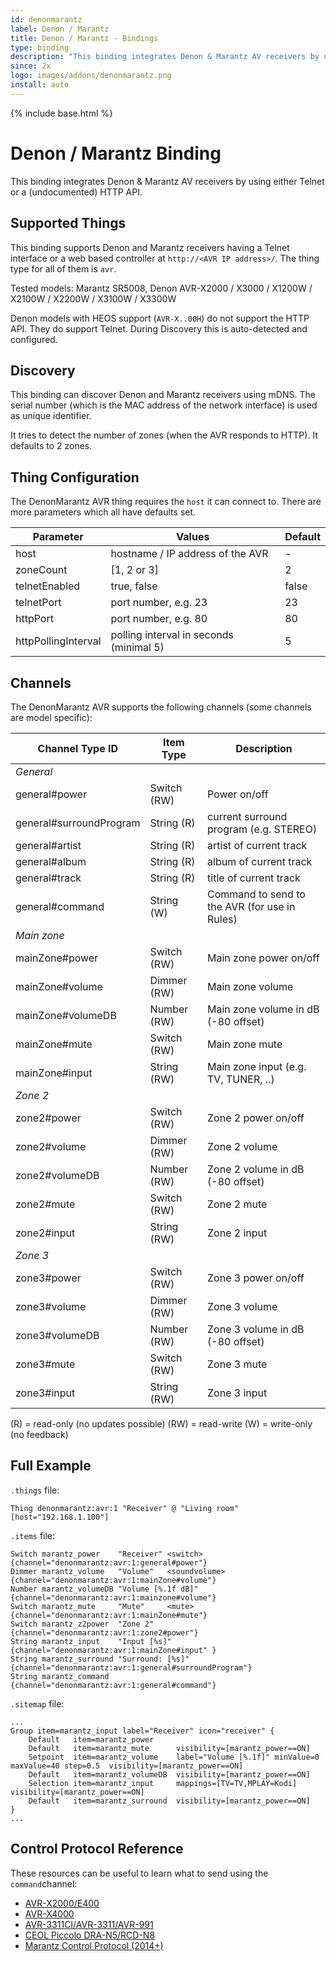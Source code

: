 ```yaml
---
id: denonmarantz
label: Denon / Marantz
title: Denon / Marantz - Bindings
type: binding
description: "This binding integrates Denon & Marantz AV receivers by using either Telnet or a (undocumented) HTTP API."
since: 2x
logo: images/addons/denonmarantz.png
install: auto
---
```


<!-- Attention authors: Do not edit directly. Please add your changes to the appropriate source repository -->

{% include base.html %}

# Denon / Marantz Binding

This binding integrates Denon & Marantz AV receivers by using either Telnet or a (undocumented) HTTP API.

## Supported Things

This binding supports Denon and Marantz receivers having a Telnet interface or a web based controller at `http://<AVR IP address>/`.
The thing type for all of them is `avr`.

Tested models: Marantz SR5008, Denon AVR-X2000 / X3000 / X1200W / X2100W / X2200W / X3100W / X3300W

Denon models with HEOS support (`AVR-X..00H`) do not support the HTTP API. They do support Telnet.
During Discovery this is auto-detected and configured.

## Discovery

This binding can discover Denon and Marantz receivers using mDNS.
The serial number (which is the MAC address of the network interface) is used as unique identifier.

It tries to detect the number of zones (when the AVR responds to HTTP).
It defaults to 2 zones.

## Thing Configuration

The DenonMarantz AVR thing requires the `host` it can connect to.
There are more parameters which all have defaults set.

| Parameter           | Values                                    | Default |
|---------------------|-------------------------------------------|---------|
| host                | hostname / IP address of the AVR          | -       |
| zoneCount           | [1, 2 or 3]                               | 2       |
| telnetEnabled       | true, false                               | false   |
| telnetPort          | port number, e.g. 23                      | 23      |
| httpPort            | port number, e.g. 80                      | 80      |
| httpPollingInterval | polling interval in seconds (minimal 5)   | 5       |

## Channels

The DenonMarantz AVR supports the following channels (some channels are model specific):

| Channel Type ID         | Item Type    | Description  |
|-------------------------|--------------|--------------|
| *General*
|  general#power            | Switch (RW) | Power on/off 
|  general#surroundProgram  | String (R) | current surround program (e.g. STEREO)
|  general#artist | String (R) | artist of current track
|  general#album | String (R) |  album of current track
|  general#track | String (R) |  title of current track
|  general#command          | String (W) | Command to send to the AVR (for use in Rules)
| *Main zone*
|  mainZone#power    | Switch (RW) | Main zone power on/off
|  mainZone#volume       | Dimmer (RW) | Main zone volume
|  mainZone#volumeDB     | Number (RW) | Main zone volume in dB (-80 offset)
|  mainZone#mute             | Switch (RW) | Main zone mute
|  mainZone#input            | String (RW) | Main zone input (e.g. TV, TUNER, ..)
|  *Zone 2*
|  zone2#power | Switch (RW) | Zone 2 power on/off
|  zone2#volume | Dimmer (RW) | Zone 2 volume
|  zone2#volumeDB | Number (RW) | Zone 2 volume in dB (-80 offset)
|  zone2#mute | Switch (RW) | Zone 2 mute
|  zone2#input | String (RW) | Zone 2 input
|  *Zone 3*
|  zone3#power | Switch (RW) | Zone 3 power on/off
|  zone3#volume | Dimmer (RW) | Zone 3 volume
|  zone3#volumeDB | Number (RW) | Zone 3 volume in dB (-80 offset)
|  zone3#mute | Switch (RW) | Zone 3 mute
|  zone3#input | String (RW) | Zone 3 input

(R) = read-only (no updates possible)
(RW) = read-write
(W) = write-only (no feedback)

## Full Example

`.things` file:

```
Thing denonmarantz:avr:1 "Receiver" @ "Living room" [host="192.168.1.100"]
```

`.items` file:

```
Switch marantz_power    "Receiver" <switch>         {channel="denonmarantz:avr:1:general#power"}
Dimmer marantz_volume   "Volume"   <soundvolume>    {channel="denonmarantz:avr:1:mainZone#volume"}
Number marantz_volumeDB "Volume [%.1f dB]"          {channel="denonmarantz:avr:1:mainzone#volume"}
Switch marantz_mute     "Mute"     <mute>           {channel="denonmarantz:avr:1:mainZone#mute"}
Switch marantz_z2power  "Zone 2"                    {channel="denonmarantz:avr:1:zone2#power"}
String marantz_input    "Input [%s]"                {channel="denonmarantz:avr:1:mainZone#input" }
String marantz_surround "Surround: [%s]"            {channel="denonmarantz:avr:1:general#surroundProgram"}
String marantz_command                              {channel="denonmarantz:avr:1:general#command"}
```

`.sitemap` file:

```
...
Group item=marantz_input label="Receiver" icon="receiver" {
    Default   item=marantz_power
    Default   item=marantz_mute      visibility=[marantz_power==ON]
    Setpoint  item=marantz_volume    label="Volume [%.1f]" minValue=0 maxValue=40 step=0.5  visibility=[marantz_power==ON]
    Default   item=marantz_volumeDB  visibility=[marantz_power==ON]
    Selection item=marantz_input     mappings=[TV=TV,MPLAY=Kodi]  visibility=[marantz_power==ON]
    Default   item=marantz_surround  visibility=[marantz_power==ON]
}
...
```

## Control Protocol Reference

These resources can be useful to learn what to send using the `command`channel:

- [AVR-X2000/E400](http://www2.aerne.com/Public/dok-sw.nsf/0c6187bc750a16fcc1256e3c005a9740/96a2ba120706d10dc1257bdd0033493f/$FILE/AVRX2000_E400_PROTOCOL(10.1.0)_V04.pdf)
- [AVR-X4000](https://usa.denon.com/us/product/hometheater/receivers/avrx4000?docname=AVRX4000_PROTOCOL(10%203%200)_V03.pdf)
- [AVR-3311CI/AVR-3311/AVR-991](http://www.awe-europe.com/documents/Control%20Docs/Denon/Archive/AVR3311CI_AVR3311_991_PROTOCOL_V7.1.0.pdf)
- [CEOL Piccolo DRA-N5/RCD-N8](http://www.audioproducts.com.au/downloadcenter/products/Denon/CEOLPICCOLOBK/Manuals/DRAN5_RCDN8_PROTOCOL_V.1.0.0.pdf)
- [Marantz Control Protocol (2014+)](http://m.us.marantz.com/DocumentMaster/US/Marantz%202014%20NR%20Series%20-%20SR%20Series%20RS232%20IP%20Protocol.xls)

